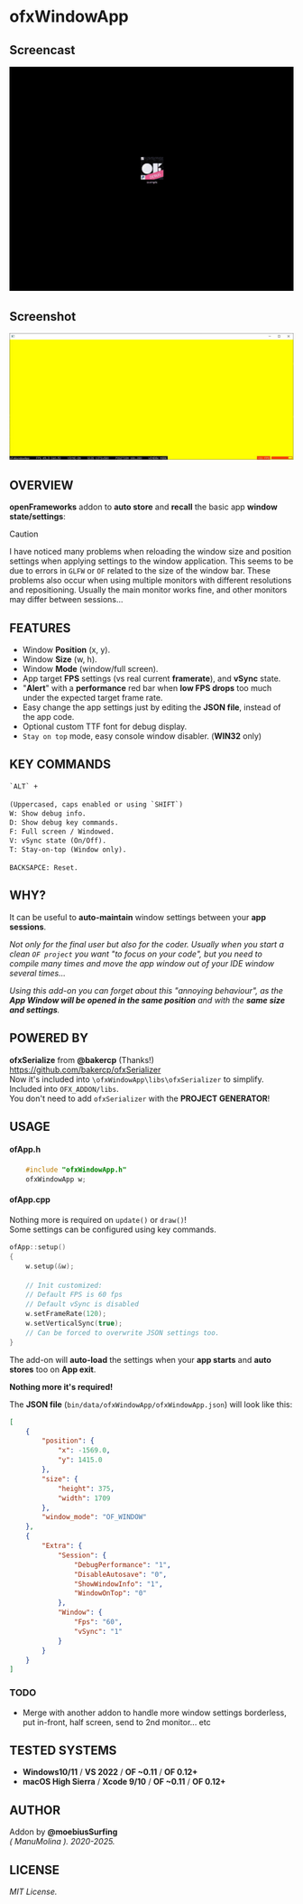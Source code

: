 # ofxWindowApp

## Screencast

![screenshot](readme_images/ofxWindowApp.gif?raw=true "MoebiusSurfing")


## Screenshot

![screenshot](readme_images/screenshot2.JPG?raw=true "MoebiusSurfing")


## OVERVIEW

**openFrameworks** addon to **auto store** and **recall** the basic app **window state/settings**:


> [!CAUTION] 
> I have noticed many problems when reloading the window size and position settings when applying settings to the window application. This seems to be due to errors in `GLFW` or `OF` related to the size of the window bar. These problems also occur when using multiple monitors with different resolutions and repositioning. Usually the main monitor works fine, and other monitors may differ between sessions...


## FEATURES

* Window **Position** (x, y). 
* Window **Size** (w, h). 
* Window **Mode** (window/full screen).
* App target **FPS** settings (vs real current **framerate**), and **vSync** state. 
* "**Alert**" with a **performance** red bar when **low FPS drops** too much under the expected target frame rate.
* Easy change the app settings just by editing the **JSON file**, instead of the app code.
* Optional custom TTF font for debug display.
* `Stay on top` mode, easy console window disabler. (**WIN32** only)


## KEY COMMANDS

```
`ALT` +  

(Uppercased, caps enabled or using `SHIFT`)  
W: Show debug info.  
D: Show debug key commands.  
F: Full screen / Windowed.  
V: vSync state (On/Off).  
T: Stay-on-top (Window only). 

BACKSAPCE: Reset.  

```

## WHY?

It can be useful to **auto-maintain** window settings between your **app sessions**.  

_Not only for the final user but also for the coder. Usually when you start a clean ```OF project``` you want "to focus on your code", but you need to compile many times and move the app window out of your IDE window several times..._  

_Using this add-on you can forget about this "annoying behaviour", as the **App Window will be opened in the same position** and with the **same size and settings**._  

## POWERED BY

**ofxSerialize** from **@bakercp** (Thanks!)  
https://github.com/bakercp/ofxSerializer  
Now it's included into ```\ofxWindowApp\libs\ofxSerializer``` to simplify.  
Included into `OFX_ADDON/libs`.  
You don't need to add `ofxSerializer` with the **PROJECT GENERATOR**!

## USAGE

#### ofApp.h
```.c++
    #include "ofxWindowApp.h"
    ofxWindowApp w;
```

#### ofApp.cpp
Nothing more is required on ```update()``` or ```draw()```!  
Some settings can be configured using key commands.  
```.cpp 
ofApp::setup()
{
    w.setup(&w);

    // Init customized:
    // Default FPS is 60 fps
    // Default vSync is disabled
    w.setFrameRate(120);
    w.setVerticalSync(true);
    // Can be forced to overwrite JSON settings too.
}
```

The add-on will **auto-load** the settings when your **app starts** and **auto stores** too on **App exit**.  

**Nothing more it's required!**  

The **JSON file** (`bin/data/ofxWindowApp/ofxWindowApp.json`) will look like this:  
```.json
[
    {
        "position": {
            "x": -1569.0,
            "y": 1415.0
        },
        "size": {
            "height": 375,
            "width": 1709
        },
        "window_mode": "OF_WINDOW"
    },
    {
        "Extra": {
            "Session": {
                "DebugPerformance": "1",
                "DisableAutosave": "0",
                "ShowWindowInfo": "1",
                "WindowOnTop": "0"
            },
            "Window": {
                "Fps": "60",
                "vSync": "1"
            }
        }
    }
]
```

### TODO

* Merge with another addon to handle more window settings borderless, put in-front, half screen, send to 2nd monitor... etc

## TESTED SYSTEMS
- **Windows10/11** / **VS 2022** / **OF ~0.11** /  **OF 0.12+**
- **macOS High Sierra** / **Xcode 9/10** / **OF ~0.11** /  **OF 0.12+**

## AUTHOR
Addon by **@moebiusSurfing**  
*( ManuMolina ). 2020-2025.*

## LICENSE
*MIT License.*